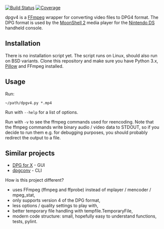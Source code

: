 [![Build Status][build-badge]][build-url]
[![Coverage][coverage-badge]][coverage-url]

[build-badge]: https://travis-ci.org/pawel-slowik/dpgv4.svg?branch=master
[build-url]: https://travis-ci.org/pawel-slowik/dpgv4
[coverage-badge]: https://codecov.io/gh/pawel-slowik/dpgv4/branch/master/graph/badge.svg
[coverage-url]: https://codecov.io/gh/pawel-slowik/dpgv4

dpgv4 is a [FFmpeg](https://www.ffmpeg.org/) wrapper for converting video files
to DPG4 format. The DPG format is used by the
[MoonShell 2](https://wiki.gbatemp.net/wiki/Moonshell) media player for the
[Nintendo DS](https://en.wikipedia.org/wiki/Nintendo_DS_family) handheld
console.

## Installation

There is no installation script yet. The script runs on Linux, should also run
on BSD variants. Clone this repository and make sure you have Python 3.x,
[Pillow](https://python-pillow.org/) and FFmpeg installed.

## Usage

Run:

	~/path/dpgv4.py *.mp4

Run with `--help` for a list of options.

Run with `-v` to see the ffmpeg commands used for reencoding. Note that the
ffmpeg commands write binary audio / video data to STDOUT, so if you decide to
run them e.g. for debugging purposes, you should probably redirect the output
to a file.

## Similar projects

- [DPG for X](http://dpg4x.sourceforge.net/) - GUI
- [dpgconv](https://github.com/artm/dpgconv) - CLI

How is this project different?

- uses FFmpeg (ffmpeg and ffprobe) instead of mplayer / mencoder / mpeg_stat,
- only supports version 4 of the DPG format,
- less options / quality settings to play with,
- better temporary file handling with tempfile.TemporaryFile,
- modern code structure: small, hopefully easy to understand functions, tests,
  pylint.
